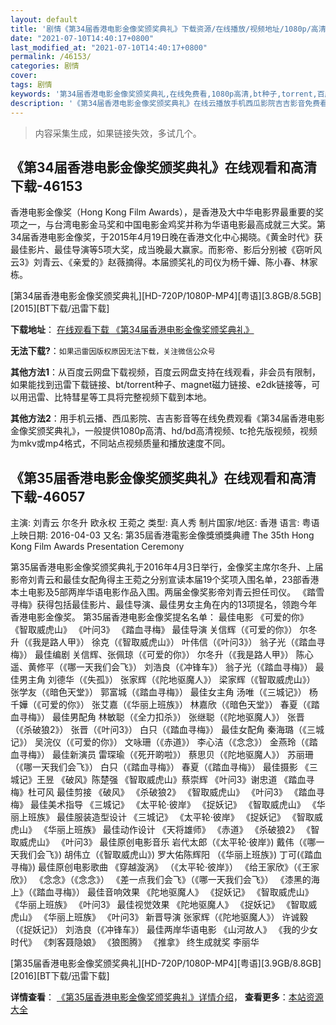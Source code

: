 ```yaml
---
layout: default
title: '剧情《第34届香港电影金像奖颁奖典礼》下载资源/在线播放/视频地址/1080p/高清/蓝光'
date: "2021-07-10T14:40:17+0800"
last_modified_at: "2021-07-10T14:40:17+0800"
permalink: /46153/
categories: 剧情
cover:
tags: 剧情
keywords: '第34届香港电影金像奖颁奖典礼,在线免费看,1080p高清,bt种子,torrent,百度云盘,magnet,磁力链,迅雷下载资源'
description: '《第34届香港电影金像奖颁奖典礼》在线云播放手机西瓜影院吉吉影音免费看，1080p高清bd/hd未删减完整版和tc抢先枪版，mkv/mp4格式，附带bt/torrent种子、magnet/磁力链、百度云盘、网盘资源迅雷下载链接'
---
```


>内容采集生成，如果链接失效，多试几个。


## 《第34届香港电影金像奖颁奖典礼》在线观看和高清下载-46153

香港电影金像奖（Hong Kong Film Awards），是香港及大中华电影界最重要的奖项之一，与台湾电影金马奖和中国电影金鸡奖并称为华语电影最高成就三大奖。第34届香港电影金像奖，于2015年4月19日晚在香港文化中心揭晓。《黄金时代》获最佳影片、最佳导演等5项大奖，成当晚最大赢家。而影帝、影后分别被《窃听风云3》刘青云、《亲爱的》赵薇摘得。本届颁奖礼的司仪为杨千嬅、陈小春、林家栋。


[第34届香港电影金像奖颁奖典礼][HD-720P/1080P-MP4][粤语][3.8GB/8.5GB][2015][BT下载/迅雷下载]

**下载地址**： [在线观看下载 《第34届香港电影金像奖颁奖典礼》](https://www.btdx8.com/torrent/the_34th_hong_kong_film_awards_2015.html) 


**无法下载?**：`如果迅雷因版权原因无法下载，关注微信公众号 `

**其他方法1**：从百度云网盘下载视频，百度云网盘支持在线观看，非会员有限制，如果能找到迅雷下载链接、bt/torrent种子、magnet磁力链接、e2dk链接等，可以用迅雷、比特彗星等工具将完整视频下载到本地。

**其他方法2**：用手机云播、西瓜影院、吉吉影音等在线免费观看《第34届香港电影金像奖颁奖典礼》，一般提供1080p高清、hd/bd高清视频、tc抢先版视频，视频为mkv或mp4格式，不同站点视频质量和播放速度不同。


## 《第35届香港电影金像奖颁奖典礼》在线观看和高清下载-46057

主演: 刘青云 尔冬升 欧永权 王菀之 类型: 真人秀 制片国家/地区: 香港 语言: 粤语 上映日期: 2016-04-03 又名: 第35屆香港電影金像獎頒獎典禮 The 35th Hong Kong Film Awards Presentation Ceremony

第35届香港电影金像奖颁奖典礼于2016年4月3日举行，金像奖主席尔冬升、上届影帝刘青云和最佳女配角得主王菀之分别宣读本届19个奖项入围名单，23部香港本土电影及5部两岸华语电影作品入围。两届金像奖影帝刘青云担任司仪。 《踏雪寻梅》获得包括最佳影片、最佳导演、最佳男女主角在内的13项提名，领跑今年香港电影金像奖。 第35届香港电影金像奖提名名单： 最佳电影 《可爱的你》 《智取威虎山》 《叶问3》 《踏血寻梅》 最佳导演 关信辉（《可爱的你》） 尔冬升（《我是路人甲》） 徐克（《智取威虎山》） 叶伟信（《叶问3》） 翁子光（《踏血寻梅》） 最佳编剧 关信辉、张佩琼（《可爱的你》） 尔冬升（《我是路人甲》） 陈心遥、黄修平（《哪一天我们会飞》） 刘浩良（《冲锋车》） 翁子光（《踏血寻梅》） 最佳男主角 刘德华（《失孤》） 张家辉（《陀地驱魔人》） 梁家辉（《智取威虎山》） 张学友（《暗色天堂》） 郭富城（《踏血寻梅》） 最佳女主角 汤唯（《三城记》） 杨千嬅（《可爱的你》） 张艾嘉（《华丽上班族》） 林嘉欣（《暗色天堂》） 春夏（《踏血寻梅》） 最佳男配角 林敏聪（《全力扣杀》） 张继聪（《陀地驱魔人》） 张晋（《杀破狼2》） 张晋（《叶问3》） 白只（《踏血寻梅》） 最佳女配角 秦海璐（《三城记》） 吴浣仪（《可爱的你》） 文咏珊（《赤道》） 李心洁（《念念》） 金燕玲（《踏血寻梅》） 最佳新演员 雷琛瑜（《死开啲啦》） 蔡思贝（《陀地驱魔人》） 苏丽珊（《哪一天我们会飞》） 白只（《踏血寻梅》） 春夏（《踏血寻梅》） 最佳摄影 《三城记》王昱 《破风》陈楚强 《智取威虎山》蔡崇辉 《叶问3》谢忠道 《踏血寻梅》杜可风 最佳剪接 《破风》 《杀破狼2》 《智取威虎山》 《叶问3》 《踏血寻梅》 最佳美术指导 《三城记》 《太平轮·彼岸》 《捉妖记》 《智取威虎山》 《华丽上班族》 最佳服装造型设计 《三城记》 《太平轮·彼岸》 《捉妖记》 《智取威虎山》 《华丽上班族》 最佳动作设计 《天将雄师》 《赤道》 《杀破狼2》 《智取威虎山》 《叶问3》 最佳原创电影音乐 岩代太郎（《太平轮·彼岸》) 戴伟（《哪一天我们会飞》) 胡伟立（《智取威虎山》) 罗大佑陈辉阳 （《华丽上班族》) 丁可(《踏血寻梅》) 最佳原创电影歌曲 《穿越漩涡》 （《太平轮·彼岸》） 《给王家欣》（《王家欣》） 《念念》（《念念》） 《差一点我们会飞》（《哪一天我们会飞》） 《漆黑的海上》（《踏血寻梅》） 最佳音响效果 《陀地驱魔人》 《捉妖记》 《智取威虎山》 《华丽上班族》 《叶问3》 最佳视觉效果 《陀地驱魔人》 《捉妖记》 《智取威虎山》 《华丽上班族》 《叶问3》 新晋导演 张家辉（《陀地驱魔人》） 许诚毅（《捉妖记》） 刘浩良（《冲锋车》） 最佳两岸华语电影 《山河故人》 《我的少女时代》 《刺客聂隐娘》 《狼图腾》 《推拿》 终生成就奖 李丽华


[第35届香港电影金像奖颁奖典礼][HD-720P/1080P-MP4][粤语][3.9GB/8.8GB][2016][BT下载/迅雷下载]

**详情查看**： [《第35届香港电影金像奖颁奖典礼》详情介绍](/movie/46057/)， **查看更多**：[本站资源大全](/movie/t/all/)

